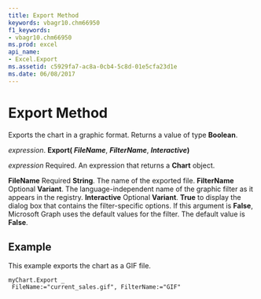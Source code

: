 ```yaml
---
title: Export Method
keywords: vbagr10.chm66950
f1_keywords:
- vbagr10.chm66950
ms.prod: excel
api_name:
- Excel.Export
ms.assetid: c5929fa7-ac8a-0cb4-5c8d-01e5cfa23d1e
ms.date: 06/08/2017
---
```



# Export Method

Exports the chart in a graphic format. Returns a value of type **Boolean**.

 _expression_. **Export( _FileName_**, **_FilterName_**, **_Interactive_)**

 _expression_ Required. An expression that returns a **Chart** object.

 **FileName** Required **String**. The name of the exported file.
 **FilterName** Optional **Variant**. The language-independent name of the graphic filter as it appears in the registry.
 **Interactive** Optional **Variant**. **True** to display the dialog box that contains the filter-specific options. If this argument is **False**, Microsoft Graph uses the default values for the filter. The default value is **False**.

## Example

This example exports the chart as a GIF file.


```
myChart.Export _ 
 FileName:="current_sales.gif", FilterName:="GIF"
```


